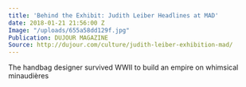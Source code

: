 ```yaml
---
title: 'Behind the Exhibit: Judith Leiber Headlines at MAD'
date: 2018-01-21 21:56:00 Z
Image: "/uploads/655a58dd129f.jpg"
Publication: DUJOUR MAGAZINE
Source: http://dujour.com/culture/judith-leiber-exhibition-mad/
---
```


The handbag designer survived WWII to build an empire on whimsical minaudières